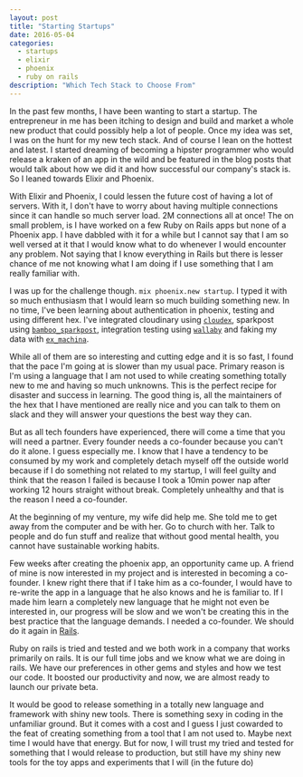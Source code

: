 ```yaml
---
layout: post
title: "Starting Startups"
date: 2016-05-04
categories:
  - startups
  - elixir
  - phoenix
  - ruby on rails
description: "Which Tech Stack to Choose From"
---
```


In the past few months, I have been wanting to start a startup. The entrepreneur
in me has been itching to design and build and market a whole new product that
could possibly help a lot of people. Once my idea was set, I was on the hunt for
my new tech stack. And of course I lean on the hottest and latest. I started
dreaming of becoming a hipster programmer who would release a kraken of an app
in the wild and be featured in the blog posts that would talk about how we did
it and how successful our company's stack is. So I leaned towards Elixir and
Phoenix.

With Elixir and Phoenix, I could lessen the future cost of having a lot of
servers. With it, I don't have to worry about having multiple connections since
it can handle so much server load. 2M connections all at once! The on small
problem, is I have worked on a few Ruby on Rails apps but none of a Phoenix app.
I have dabbled with it for a while but I cannot say that I am so well versed at
it that I would know what to do whenever I would encounter any problem. Not
saying that I know everything in Rails but there is lesser chance of me not
knowing what I am doing if I use something that I am really familiar with.

I was up for the challenge though. `mix phoenix.new startup`. I typed it with so
much enthusiasm that I would learn so much building something new. In no time, I've
been learning about authentication in phoenix, testing and using different hex. I've
integrated cloudinary using [`cloudex`](https://github.com/smeevil/cloudex), sparkpost
using [`bamboo_sparkpost`](https://github.com/andrewtimberlake/bamboo_sparkpost),
integration testing using [`wallaby`](https://github.com/keathley/wallaby) and
faking my data with [`ex_machina`](https://github.com/thoughtbot/ex_machina).

While all of them are so interesting and cutting edge and it is so fast, I
found that the pace I'm going at is slower than my usual pace. Primary reason is
I'm using a language that I am not used to while creating something totally new
to me and having so much unknowns. This is the perfect recipe for disaster and success
in learning. The good thing is, all the maintainers of the hex that I have mentioned are
really nice and you can talk to them on slack and they will answer your questions
the best way they can.

But as all tech founders have experienced, there will come a time that you will
need a partner. Every founder needs a co-founder because you can't do it alone. I guess
especially me. I know that I have a tendency to be consumed by my work and completely
detach myself off the outside world because if I do something not related to
my startup, I will feel guilty and think that the reason I failed is because I
took a 10min power nap after working 12 hours straight without break. Completely
unhealthy and that is the reason I need a co-founder.

At the beginning of my venture, my wife did help me. She told me to get away from
the computer and be with her. Go to church with her. Talk to people and do
fun stuff and realize that without good mental health, you cannot have sustainable
working habits.

Few weeks after creating the phoenix app, an opportunity came up. A friend of mine
is now interested in my project and is interested in becoming a co-founder. I knew
right there that if I take him as a co-founder, I would have to re-write the app
in a language that he also knows and he is familiar to. If I made him learn a
completely new language that he might not even be interested in, our progress will be
slow and we won't be creating this in the best practice that the language demands.
I needed a co-founder. We should do it again in [Rails](http://rubyonrails.org/).

Ruby on rails is tried and tested and we both work in a company that works primarily
on rails. It is our full time jobs and we know what we are doing in rails. We
have our preferences in other gems and styles and how we test our code. It boosted our
productivity and now, we are almost ready to launch our private beta.

It would be good to release something in a totally new language and framework with
shiny new tools. There is something sexy in coding in the unfamiliar ground. But it
comes with a cost and I guess I just cowarded to the feat of creating something from
a tool that I am not used to. Maybe next time I would have that energy. But for now,
I will trust my tried and tested for something that I would release to production, but
still have my shiny new tools for the toy apps and experiments that I will (in the
future do)
